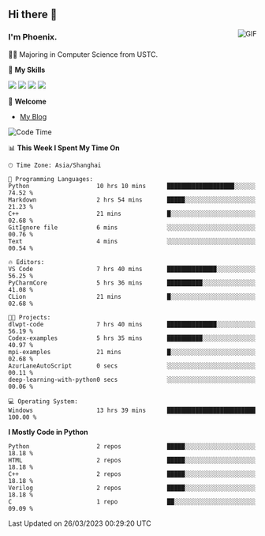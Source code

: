 ## Hi there 👋
<img align="right" alt="GIF" src="https://raw.githubusercontent.com/JoeyBling/JoeyBling/master/pic/pusheencode.gif" />

### I'm Phoenix.

👨‍🎓 Majoring in Computer Science from USTC.

🌟 **My Skills**

![](https://img.shields.io/badge/-Python-3e74a2?style=flat-square&logo=Python&logoColor=fff)
![](https://img.shields.io/badge/-C++-9f62a5?style=flat&logo=cplusplus&logoColor=white)
![](https://img.shields.io/badge/-Linux-185886?style=flat-square&logo=Linux&logoColor=fff)
![](https://img.shields.io/badge/-Rust-ff4136?style=flat-square&logo=Rust&logoColor=fff)

💬 **Welcome**

- [My Blog](https://ysy-phoenix.github.io/)

<!--START_SECTION:waka-->
![Code Time](http://img.shields.io/badge/Code%20Time-15%20hrs%2050%20mins-blue)

📊 **This Week I Spent My Time On** 

```text
🕑︎ Time Zone: Asia/Shanghai

💬 Programming Languages: 
Python                   10 hrs 10 mins      ███████████████████░░░░░░   74.52 % 
Markdown                 2 hrs 54 mins       █████░░░░░░░░░░░░░░░░░░░░   21.23 % 
C++                      21 mins             █░░░░░░░░░░░░░░░░░░░░░░░░   02.68 % 
GitIgnore file           6 mins              ░░░░░░░░░░░░░░░░░░░░░░░░░   00.76 % 
Text                     4 mins              ░░░░░░░░░░░░░░░░░░░░░░░░░   00.54 % 

🔥 Editors: 
VS Code                  7 hrs 40 mins       ██████████████░░░░░░░░░░░   56.25 % 
PyCharmCore              5 hrs 36 mins       ██████████░░░░░░░░░░░░░░░   41.08 % 
CLion                    21 mins             █░░░░░░░░░░░░░░░░░░░░░░░░   02.68 % 

🐱‍💻 Projects: 
dlwpt-code               7 hrs 40 mins       ██████████████░░░░░░░░░░░   56.19 % 
Codex-examples           5 hrs 35 mins       ██████████░░░░░░░░░░░░░░░   40.97 % 
mpi-examples             21 mins             █░░░░░░░░░░░░░░░░░░░░░░░░   02.68 % 
AzurLaneAutoScript       0 secs              ░░░░░░░░░░░░░░░░░░░░░░░░░   00.11 % 
deep-learning-with-python0 secs              ░░░░░░░░░░░░░░░░░░░░░░░░░   00.06 % 

💻 Operating System: 
Windows                  13 hrs 39 mins      █████████████████████████   100.00 % 
```

**I Mostly Code in Python** 

```text
Python                   2 repos             █████░░░░░░░░░░░░░░░░░░░░   18.18 % 
HTML                     2 repos             █████░░░░░░░░░░░░░░░░░░░░   18.18 % 
C++                      2 repos             █████░░░░░░░░░░░░░░░░░░░░   18.18 % 
Verilog                  2 repos             █████░░░░░░░░░░░░░░░░░░░░   18.18 % 
C                        1 repo              ██░░░░░░░░░░░░░░░░░░░░░░░   09.09 % 
```




 Last Updated on 26/03/2023 00:29:20 UTC
<!--END_SECTION:waka-->

<!--
**ysy-phoenix/ysy-phoenix** is a ✨ _special_ ✨ repository because its `README.md` (this file) appears on your GitHub profile.

Here are some ideas to get you started:

- 🔭 I’m currently working on ...
- 🌱 I’m currently learning ...
- 👯 I’m looking to collaborate on ...
- 🤔 I’m looking for help with ...
- 💬 Ask me about ...
- 📫 How to reach me: ...
- 😄 Pronouns: ...
- ⚡ Fun fact: ...
-->
